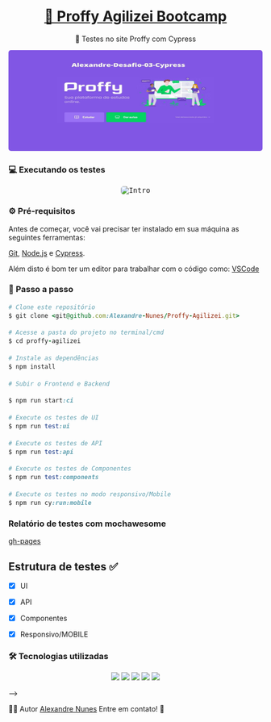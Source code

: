 
<h1 align="center">
    <a href="http://localhost:3000/">🔗 Proffy Agilizei Bootcamp</a>
</h1>
<p align="center">🚀 Testes no site Proffy com Cypress </p>

<p align="center">
  <kbd>
    <img width="900" style="border-radius: 5px" height="200" src="https://github.com/Alexandre-Nunes/Proffy-Agilizei/blob/main/gh-images/Capa-Alexandre.jpg" alt="Intro">
  </kbd>
</p>

### 💻 Executando os testes 

<p align="center">
  <kbd>
    <img width="1050" style="border-radius: 5px" height="550" src="https://github.com/Alexandre-Nunes/desafio-bootcamp/blob/master/gh-images/video-unscreen.gif" alt="Intro">
  </kbd>
</p>


### ⚙️ Pré-requisitos 
Antes de começar, você vai precisar ter instalado em sua máquina as seguintes ferramentas:

[Git](https://git-scm.com), 
[Node.js](https://nodejs.org/en/) e 
[Cypress](https://cypress.io/).

Além disto é bom ter um editor para trabalhar com o código como:
 [VSCode](https://code.visualstudio.com/) 


### 📖 Passo a passo 
```ruby
# Clone este repositório
$ git clone <git@github.com:Alexandre-Nunes/Proffy-Agilizei.git>

# Acesse a pasta do projeto no terminal/cmd
$ cd proffy-agilizei

# Instale as dependências
$ npm install

# Subir o Frontend e Backend

$ npm run start:ci

# Execute os testes de UI
$ npm run test:ui

# Execute os testes de API
$ npm run test:api

# Execute os testes de Componentes
$ npm run test:components

# Execute os testes no modo responsivo/Mobile
$ npm run cy:run:mobile

```

### Relatório de testes com mochawesome
[gh-pages](https://alexandre-nunes.github.io/desafio-bootcamp/)

 ## Estrutura de testes :white_check_mark:

- [x] UI
- [x] API
- [x] Componentes
- [x] Responsivo/MOBILE


### 🛠️ Tecnologias utilizadas
 <p align="center">
  <img src="https://img.shields.io/badge/javascript-000000?style=for-the-badge&logo=javascript"/>
  <img src="https://img.shields.io/badge/cypress-000000?style=for-the-badge&logo=cypress"/>
  <img src="https://img.shields.io/badge/mocha-000000?style=for-the-badge&logo=mocha"/>
  <img src="https://img.shields.io/badge/actions-000000?style=for-the-badge&logo=node.js"/>
  <img src="https://img.shields.io/badge/actions-000000?style=for-the-badge&logo=github-actions"/>
 </p> -->

👨‍💻 Autor [Alexandre Nunes](https://www.linkedin.com/in/alexandreanalistadetestesqa/) Entre em contato! 📱

